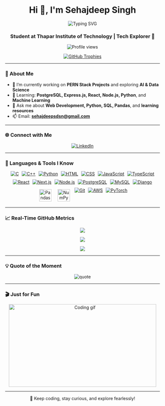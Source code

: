 <h1 align="center">Hi 👋, I'm Sehajdeep Singh</h1>

<p align="center">
  <img src="https://readme-typing-svg.herokuapp.com?font=Fira+Code&duration=4000&pause=1500&center=true&vCenter=true&multiline=true&width=700&height=100&lines=Web+Developer+%7C+Data+Science+Enthusiast;AI+Explorer+%7C+Machine+Learning+Learner;Lifelong+Learner+%F0%9F%93%9A+%7C+Tech+Enthusiast+%F0%9F%94%A5" alt="Typing SVG" />
</p>

<h3 align="center">Student at Thapar Institute of Technology | Tech Explorer 🚀</h3>

<p align="center">
  <img src="https://komarev.com/ghpvc/?username=sehajdeepsingh95&label=Profile%20views&color=0e75b6&style=flat" alt="Profile views" />
</p>

<p align="center">
  <a href="https://github.com/ryo-ma/github-profile-trophy">
    <img src="https://github-profile-trophy.vercel.app/?username=sehajdeepsingh95&theme=algolia&no-bg=true&no-frame=true&margin-w=10" alt="GitHub Trophies" />
  </a>
</p>

---

### 🧠 About Me

- 🔭 I’m currently working on **PERN Stack Projects** and exploring **AI & Data Science**
- 🌱 Learning: **PostgreSQL, Express.js, React, Node.js, Python**, and **Machine Learning**
- 💬 Ask me about **Web Development, Python, SQL, Pandas**, and **learning resources**
- 📫 Email: **sehajdeepsdsn@gmail.com**

---

### 🌐 Connect with Me

<p align="center">
  <a href="https://linkedin.com/in/sehajdeep-singh-75b50b309" target="_blank">
    <img src="https://img.shields.io/badge/LinkedIn-blue?logo=linkedin&style=for-the-badge" alt="LinkedIn" />
  </a>
</p>

---

### 🧰 Languages & Tools I Know

<p align="center" style="display: flex; flex-wrap: wrap; justify-content: center; gap: 10px;">
  <!-- Row 1 -->
  <a href="https://en.wikipedia.org/wiki/C_(programming_language)" target="_blank" title="C">
    <img src="https://skillicons.dev/icons?i=c" alt="C" />
  </a>
  <a href="https://cplusplus.com/" target="_blank" title="C++">
    <img src="https://skillicons.dev/icons?i=cpp" alt="C++" />
  </a>
  <a href="https://www.python.org/" target="_blank" title="Python">
    <img src="https://skillicons.dev/icons?i=python" alt="Python" />
  </a>
  <a href="https://developer.mozilla.org/en-US/docs/Web/HTML" target="_blank" title="HTML">
    <img src="https://skillicons.dev/icons?i=html" alt="HTML" />
  </a>
  <a href="https://developer.mozilla.org/en-US/docs/Web/CSS" target="_blank" title="CSS">
    <img src="https://skillicons.dev/icons?i=css" alt="CSS" />
  </a>
  <a href="https://developer.mozilla.org/en-US/docs/Web/JavaScript" target="_blank" title="JavaScript">
    <img src="https://skillicons.dev/icons?i=js" alt="JavaScript" />
  </a>
  <a href="https://www.typescriptlang.org/" target="_blank" title="TypeScript">
    <img src="https://skillicons.dev/icons?i=ts" alt="TypeScript" />
  </a>
  <a href="https://react.dev/" target="_blank" title="React">
    <img src="https://skillicons.dev/icons?i=react" alt="React" />
  </a>
  <a href="https://nextjs.org/" target="_blank" title="Next.js">
    <img src="https://skillicons.dev/icons?i=nextjs" alt="Next.js" />
  </a>

  <!-- Row 2 -->
  <a href="https://nodejs.org/" target="_blank" title="Node.js">
    <img src="https://skillicons.dev/icons?i=nodejs" alt="Node.js" />
  </a>
  <a href="https://www.postgresql.org/" target="_blank" title="PostgreSQL">
    <img src="https://skillicons.dev/icons?i=postgres" alt="PostgreSQL" />
  </a>
  <a href="https://www.mysql.com/" target="_blank" title="MySQL">
    <img src="https://skillicons.dev/icons?i=mysql" alt="MySQL" />
  </a>
  <a href="https://www.djangoproject.com/" target="_blank" title="Django">
    <img src="https://skillicons.dev/icons?i=django" alt="Django" />
  </a>
  <a href="https://pandas.pydata.org/" target="_blank" title="Pandas">
    <img src="https://raw.githubusercontent.com/simple-icons/simple-icons/develop/icons/pandas.svg" alt="Pandas" width="40" height="40" style="background-color: white; padding: 5px; border-radius: 10%;" />
  </a>
  <a href="https://numpy.org/" target="_blank" title="NumPy">
    <img src="https://raw.githubusercontent.com/simple-icons/simple-icons/develop/icons/numpy.svg" alt="NumPy" width="40" height="40" style="background-color: white; padding: 5px; border-radius: 10%;" />
  </a>
  <a href="https://git-scm.com/" target="_blank" title="Git">
    <img src="https://skillicons.dev/icons?i=git" alt="Git" />
  </a>
  <a href="https://aws.amazon.com/" target="_blank" title="AWS">
    <img src="https://skillicons.dev/icons?i=aws" alt="AWS" />
  </a>
  <a href="https://pytorch.org/" target="_blank" title="PyTorch">
    <img src="https://skillicons.dev/icons?i=pytorch" alt="PyTorch" />
  </a>
</p>





---

### 📈 Real-Time GitHub Metrics

<p align="center">
  <img src="https://github-readme-stats.vercel.app/api?username=sehajdeepsingh95&theme=tokyonight&show_icons=true&hide_border=false&count_private=true" />
</p>

<p align="center">
  <img src="https://github-readme-streak-stats.herokuapp.com?user=sehajdeepsingh95&theme=tokyonight&hide_border=false" />
</p>

<p align="center">
  <img src="https://github-readme-stats.vercel.app/api/top-langs/?username=sehajdeepsingh95&layout=compact&theme=tokyonight&hide_border=false" />
</p>

---

### 💡 Quote of the Moment

<p align="center">
  <img src="https://quotes-github-readme.vercel.app/api?type=horizontal&theme=radical" alt="quote" />
</p>

---

### 🎬 Just for Fun

<p align="center">
  <img src="https://media.giphy.com/media/qgQUggAC3Pfv687qPC/giphy.gif" width="480" height="270" alt="Coding gif" />
</p>

---

<p align="center">🚀 Keep coding, stay curious, and explore fearlessly!</p>
